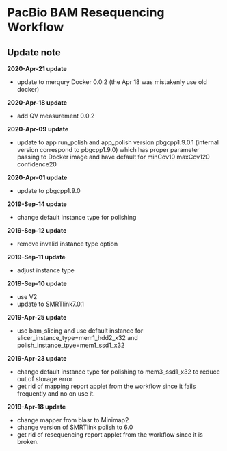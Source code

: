 # PacBio BAM Resequencing Workflow
## Update note

**2020-Apr-21 update**
- update to merqury Docker 0.0.2 (the Apr 18 was mistakenly use old docker)

**2020-Apr-18 update**
- add QV measurement 0.0.2

**2020-Apr-09 update**
- update to app run_polish and app_polish version pbgcpp1.9.0.1 (internal version correspond to pbgcpp1.9.0) which has proper parameter passing to Docker image and have default for minCov10 maxCov120 confidence20

**2020-Apr-01 update**
- update to pbgcpp1.9.0

**2019-Sep-14 update**
- change default instance type for polishing

**2019-Sep-12 update**
- remove invalid instance type option

**2019-Sep-11 update**
- adjust instance type

**2019-Sep-10 update**
- use V2
- update to SMRTlink7.0.1

**2019-Apr-25 update**
- use bam_slicing and use default instance for slicer_instance_type=mem1_hdd2_x32 and polish_instance_tpye=mem1_ssd1_x32

**2019-Apr-23 update**
- change default instance type for polishing to mem3_ssd1_x32 to reduce out of storage error
- get rid of mapping report applet from the workflow since it fails frequently and no on use it.

**2019-Apr-18 update**
- change mapper from blasr to Minimap2
- change version of SMRTlink polish to 6.0
- get rid of resequencing report applet from the workflow since it is broken.